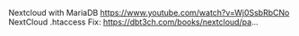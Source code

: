 Nextcloud with MariaDB
https://www.youtube.com/watch?v=Wj0SsbRbCNo
NextCloud .htaccess Fix:
https://dbt3ch.com/books/nextcloud/pa...
